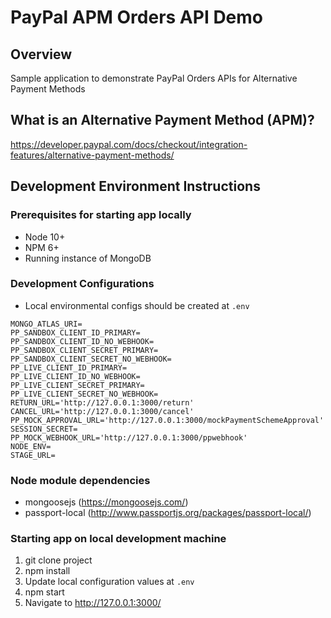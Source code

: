 # PayPal APM Orders API Demo

## Overview
Sample application to demonstrate PayPal Orders APIs for Alternative Payment Methods

## What is an Alternative Payment Method (APM)?
https://developer.paypal.com/docs/checkout/integration-features/alternative-payment-methods/

## Development Environment Instructions
### Prerequisites for starting app locally
* Node 10+
* NPM 6+
* Running instance of MongoDB

### Development Configurations
* Local environmental configs should be created at `.env`
```
MONGO_ATLAS_URI=
PP_SANDBOX_CLIENT_ID_PRIMARY=
PP_SANDBOX_CLIENT_ID_NO_WEBHOOK=
PP_SANDBOX_CLIENT_SECRET_PRIMARY=
PP_SANDBOX_CLIENT_SECRET_NO_WEBHOOK=
PP_LIVE_CLIENT_ID_PRIMARY=
PP_LIVE_CLIENT_ID_NO_WEBHOOK=
PP_LIVE_CLIENT_SECRET_PRIMARY=
PP_LIVE_CLIENT_SECRET_NO_WEBHOOK=
RETURN_URL='http://127.0.0.1:3000/return'
CANCEL_URL='http://127.0.0.1:3000/cancel'
PP_MOCK_APPROVAL_URL='http://127.0.0.1:3000/mockPaymentSchemeApproval'
SESSION_SECRET=
PP_MOCK_WEBHOOK_URL='http://127.0.0.1:3000/ppwebhook'
NODE_ENV=
STAGE_URL=
```

### Node module dependencies
* mongoosejs (https://mongoosejs.com/)
* passport-local (http://www.passportjs.org/packages/passport-local/)

### Starting app on local development machine
1. git clone project
2. npm install
3. Update local configuration values at `.env`
4. npm start
5. Navigate to http://127.0.0.1:3000/